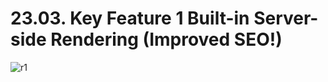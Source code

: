 # 23.03. Key Feature 1 Built-in Server-side Rendering (Improved SEO!)

![r1](https://github.com/kiranbansode/learn-react/assets/50626798/9367a411-f161-4c75-9646-5ac9f21c813b)
